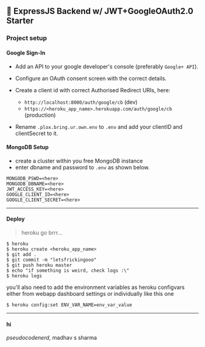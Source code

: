  ## 🐌 ExpressJS Backend w/ JWT+GoogleOAuth2.0 Starter

### Project setup

#### Google Sign-In

- Add an API to your google developer's console (preferably `Google+ API`).
- Configure an OAuth consent screen with the correct details.
- Create a client id with correct Authorised Redirect URIs, here:
  - `http://localhost:8000/auth/google/cb` (dev)
  - `https://<heroku_app_name>.herokuapp.com/auth/google/cb` (production)
  
- Rename `.plox.bring.ur.own.env` to `.env` and add your clientID and clientSecret to it.

#### MongoDB Setup

- create a cluster within you free MongoDB instance
- enter dbname and password to `.env` as shown below.

```env
MONGODB_PSWD=<here>
MONGODB_DBNAME=<here>
JWT_ACCESS_KEY=<here>
GOOGLE_CLIENT_ID=<here>
GOOGLE_CLIENT_SECRET=<here>
````

---

#### Deploy

> heroku go brrr...

```console
$ heroku
$ heroku create <heroku_app_name>
$ git add .
$ git commit -m "letsfrickingooo"
$ git push heroku master
$ echo "if something is weird, check logs :\"
$ heroku logs
```

you'll also need to add the environment variables as heroku configvars either from webapp dashboard settings or individually like this one

```console
$ heroku config:set ENV_VAR_NAME=env_var_value
```
----

#### hi
*pseudocodenerd*, madhav s sharma
